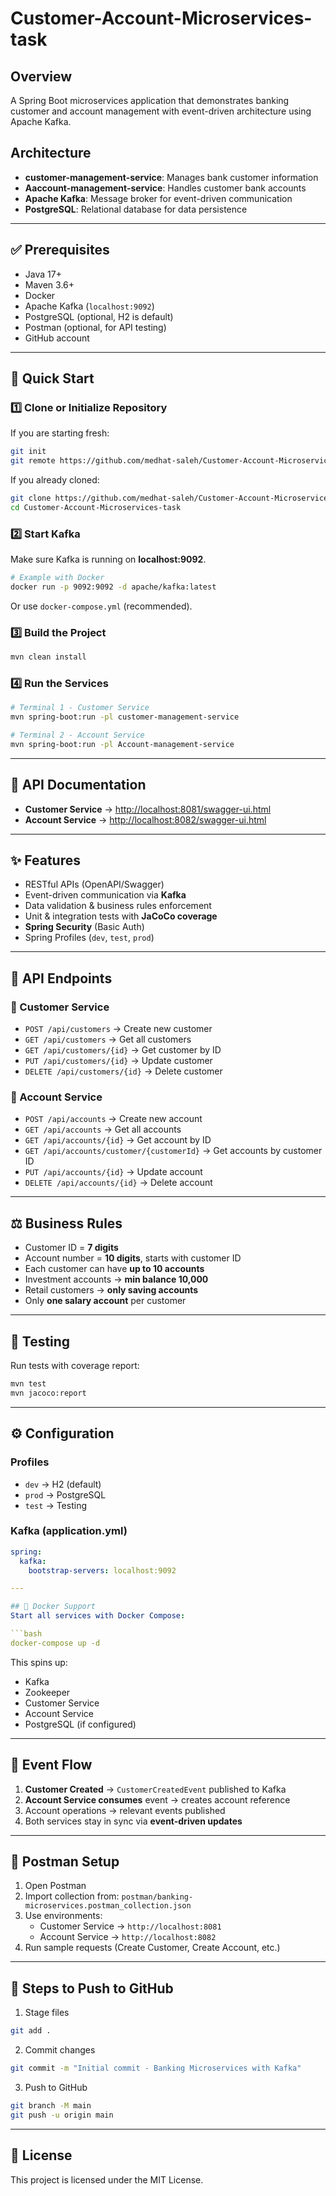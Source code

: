 # Customer-Account-Microservices-task


## Overview

A Spring Boot microservices application that demonstrates banking customer and account management with event-driven architecture using Apache Kafka.

## Architecture

- **customer-management-service**: Manages bank customer information
- **Aaccount-management-service**: Handles customer bank accounts  
- **Apache Kafka**: Message broker for event-driven communication
- **PostgreSQL**: Relational database for data persistence
---

## ✅ Prerequisites
- Java 17+  
- Maven 3.6+  
- Docker  
- Apache Kafka (`localhost:9092`)  
- PostgreSQL (optional, H2 is default)  
- Postman (optional, for API testing)  
- GitHub account  

---

## 🚀 Quick Start

### 1️⃣ Clone or Initialize Repository
If you are starting fresh:
```bash
git init
git remote https://github.com/medhat-saleh/Customer-Account-Microservices-task.git
```

If you already cloned:
```bash
git clone https://github.com/medhat-saleh/Customer-Account-Microservices-task.git
cd Customer-Account-Microservices-task
```

### 2️⃣ Start Kafka
Make sure Kafka is running on **localhost:9092**.  

```bash
# Example with Docker
docker run -p 9092:9092 -d apache/kafka:latest
```

Or use `docker-compose.yml` (recommended).

### 3️⃣ Build the Project
```bash
mvn clean install
```

### 4️⃣ Run the Services
```bash
# Terminal 1 - Customer Service
mvn spring-boot:run -pl customer-management-service

# Terminal 2 - Account Service
mvn spring-boot:run -pl Account-management-service 
```

---

## 📖 API Documentation
- **Customer Service** → [http://localhost:8081/swagger-ui.html](http://localhost:8081/swagger-ui.html)  
- **Account Service** → [http://localhost:8082/swagger-ui.html](http://localhost:8082/swagger-ui.html)  

---

## ✨ Features
- RESTful APIs (OpenAPI/Swagger)  
- Event-driven communication via **Kafka**  
- Data validation & business rules enforcement  
- Unit & integration tests with **JaCoCo coverage**  
- **Spring Security** (Basic Auth)  
- Spring Profiles (`dev`, `test`, `prod`)  

---

## 📂 API Endpoints

### 🔹 Customer Service
- `POST /api/customers` → Create new customer  
- `GET /api/customers` → Get all customers  
- `GET /api/customers/{id}` → Get customer by ID  
- `PUT /api/customers/{id}` → Update customer  
- `DELETE /api/customers/{id}` → Delete customer  

### 🔹 Account Service
- `POST /api/accounts` → Create new account  
- `GET /api/accounts` → Get all accounts  
- `GET /api/accounts/{id}` → Get account by ID  
- `GET /api/accounts/customer/{customerId}` → Get accounts by customer ID  
- `PUT /api/accounts/{id}` → Update account  
- `DELETE /api/accounts/{id}` → Delete account  

---

## ⚖️ Business Rules
- Customer ID = **7 digits**  
- Account number = **10 digits**, starts with customer ID  
- Each customer can have **up to 10 accounts**  
- Investment accounts → **min balance 10,000**  
- Retail customers → **only saving accounts**  
- Only **one salary account** per customer  

---

## 🧪 Testing
Run tests with coverage report:  

```bash
mvn test
mvn jacoco:report
```

---

## ⚙️ Configuration

### Profiles
- `dev` → H2 (default)  
- `prod` → PostgreSQL  
- `test` → Testing  

### Kafka (application.yml)
```yaml
spring:
  kafka:
    bootstrap-servers: localhost:9092

---

## 🐳 Docker Support
Start all services with Docker Compose:  

```bash
docker-compose up -d
```

This spins up:
- Kafka  
- Zookeeper  
- Customer Service  
- Account Service  
- PostgreSQL (if configured)  

---

## 🔄 Event Flow
1. **Customer Created** → `CustomerCreatedEvent` published to Kafka  
2. **Account Service consumes** event → creates account reference  
3. Account operations → relevant events published  
4. Both services stay in sync via **event-driven updates**  

---

## 🧰 Postman Setup
1. Open Postman  
2. Import collection from: `postman/banking-microservices.postman_collection.json`  
3. Use environments:  
   - Customer Service → `http://localhost:8081`  
   - Account Service → `http://localhost:8082`  
4. Run sample requests (Create Customer, Create Account, etc.)  

---

## 🚀 Steps to Push to GitHub
1. Stage files  
```bash
git add .
```

2. Commit changes  
```bash
git commit -m "Initial commit - Banking Microservices with Kafka"
```

3. Push to GitHub  
```bash
git branch -M main
git push -u origin main
```

---

## 📜 License
This project is licensed under the MIT License.
